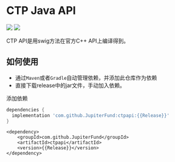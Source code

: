 # CTP Java API

[![](https://jitpack.io/v/JupiterFund/ctpapi.svg)](https://jitpack.io/#JupiterFund/ctpapi)
[![](https://jitci.com/gh/JupiterFund/ctpapi/svg)](https://jitci.com/gh/JupiterFund/ctpapi)

CTP API是用swig方法在官方C++ API上编译得到。

## 如何使用

* 通过`Maven`或者`Gradle`自动管理依赖，并添加此仓库作为依赖
* 直接下载release中的jar文件，手动加入依赖。

添加依赖

```gradle
dependencies {
  implementation 'com.github.JupiterFund:ctpapi:{{Release}}'
}
```

```maven
<dependency>
    <groupId>com.github.JupiterFund</groupId>
    <artifactId>ctpapi</artifactId>
    <version>{{Release}}</version>
</dependency>
```
